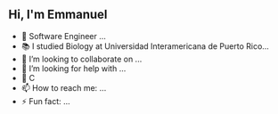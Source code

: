 

## Hi, I'm Emmanuel 

- 🔭 Software Engineer  ...
- 📚 I studied Biology at Universidad Interamericana de Puerto Rico...
- 👯 I’m looking to collaborate on ...
- 🤔 I’m looking for help with ...
- 💭 C
- 📫 How to reach me: ...
- ⚡ Fun fact: ...


